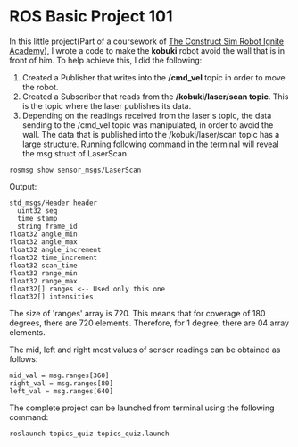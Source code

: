 # ROS Basic Project 101

In this little project(Part of a coursework of [The Construct Sim Robot Ignite Academy](http://www.theconstructsim.com/)), I wrote a code to make the **kobuki** robot avoid the wall that is in front of him. To help achieve this, I did the following:

1.  Created a Publisher that writes into the  **/cmd_vel**  topic in order to move the robot.
2.  Created a Subscriber that reads from the  **/kobuki/laser/scan topic**. This is the topic where the laser publishes its data.
3.  Depending on the readings received from the laser's topic, the data sending to the /cmd_vel topic was manipulated, in order to avoid the wall. The data that is published into the /kobuki/laser/scan topic has a large structure. Running following command in the terminal will reveal the msg struct of LaserScan
```
rosmsg show sensor_msgs/LaserScan
```
Output:
```
std_msgs/Header header
  uint32 seq
  time stamp
  string frame_id
float32 angle_min
float32 angle_max
float32 angle_increment
float32 time_increment
float32 scan_time
float32 range_min
float32 range_max
float32[] ranges <-- Used only this one
float32[] intensities
```

The size of 'ranges' array is 720. This means that for coverage of 180 degrees, there are 720 elements. Therefore, for 1 degree, there are 04 array elements.

The mid, left and right most values of sensor readings can be obtained as follows:

```
mid_val = msg.ranges[360]
right_val = msg.ranges[80]
left_val = msg.ranges[640]
```

The complete project can be launched from terminal using the following command:

```
roslaunch topics_quiz topics_quiz.launch
```
